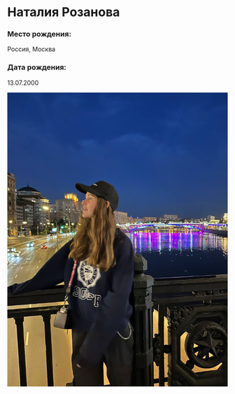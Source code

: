 # Наталия Розанова

### Место рождения:

Россия, Москва

### Дата рождения:

13.07.2000

![Мое фото](photo_2023-09-03_21-31-08.jpg)